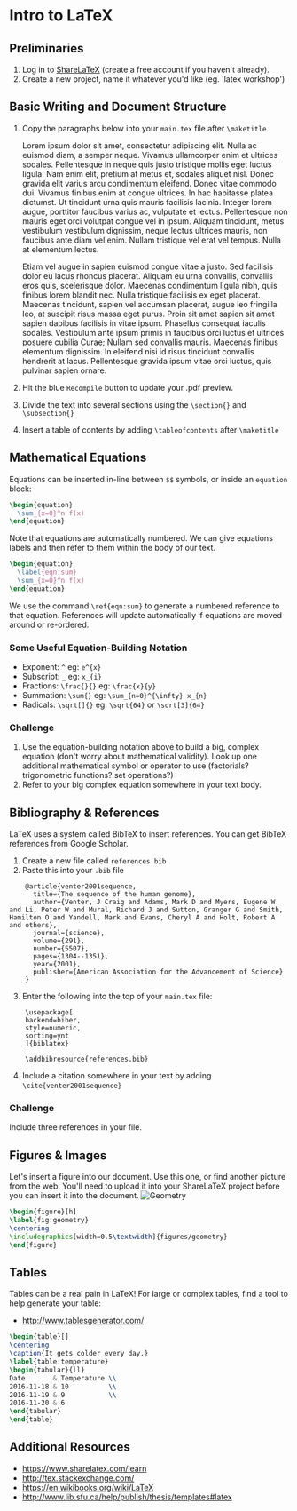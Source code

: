 # Intro to LaTeX

## Preliminaries
1. Log in to [ShareLaTeX](https://www.sharelatex.com/) (create a free account if you haven't already).
2. Create a new project, name it whatever you'd like (eg. 'latex workshop')

## Basic Writing and Document Structure
1. Copy the paragraphs below into your `main.tex` file after `\maketitle`

    Lorem ipsum dolor sit amet, consectetur adipiscing elit. Nulla ac euismod diam, a semper neque. Vivamus ullamcorper enim et ultrices sodales. Pellentesque in neque quis justo tristique mollis eget luctus ligula. Nam enim elit, pretium at metus et, sodales aliquet nisl. Donec gravida elit varius arcu condimentum eleifend. Donec vitae commodo dui. Vivamus finibus enim at congue ultrices. In hac habitasse platea dictumst. Ut tincidunt urna quis mauris facilisis lacinia. Integer lorem augue, porttitor faucibus varius ac, vulputate et lectus. Pellentesque non mauris eget orci volutpat congue vel in ipsum. Aliquam tincidunt, metus vestibulum vestibulum dignissim, neque lectus ultrices mauris, non faucibus ante diam vel enim. Nullam tristique vel erat vel tempus. Nulla at elementum lectus.

    Etiam vel augue in sapien euismod congue vitae a justo. Sed facilisis dolor eu lacus rhoncus placerat. Aliquam eu urna convallis, convallis eros quis, scelerisque dolor. Maecenas condimentum ligula nibh, quis finibus lorem blandit nec. Nulla tristique facilisis ex eget placerat. Maecenas tincidunt, sapien vel accumsan placerat, augue leo fringilla leo, at suscipit risus massa eget purus. Proin sit amet sapien sit amet sapien dapibus facilisis in vitae ipsum. Phasellus consequat iaculis sodales. Vestibulum ante ipsum primis in faucibus orci luctus et ultrices posuere cubilia Curae; Nullam sed convallis mauris. Maecenas finibus elementum dignissim. In eleifend nisi id risus tincidunt convallis hendrerit at lacus. Pellentesque gravida ipsum vitae orci luctus, quis pulvinar sapien ornare.

2. Hit the blue `Recompile` button to update your .pdf preview.
3. Divide the text into several sections using the `\section{}` and `\subsection{}`
4. Insert a table of contents by adding `\tableofcontents` after `\maketitle`

## Mathematical Equations
Equations can be inserted in-line between `$$` symbols, or inside an `equation` block:

```tex
\begin{equation}
  \sum_{x=0}^n f(x)
\end{equation}
```

Note that equations are automatically numbered. We can give equations labels and then refer to them within the body of our text.

```tex
\begin{equation}
  \label{eqn:sum}
  \sum_{x=0}^n f(x)
\end{equation}
```

We use the command `\ref{eqn:sum}` to generate a numbered reference to that equation. References will update automatically if equations are moved around or re-ordered.

### Some Useful Equation-Building Notation
- Exponent: `^` eg: `e^{x}`
- Subscript: `_` eg: `x_{i}`
- Fractions: `\frac{}{}` eg: `\frac{x}{y}`
- Summation: `\sum{}` eg: `\sum_{n=0}^{\infty} x_{n}`
- Radicals: `\sqrt[]{}` eg: `\sqrt{64}` or `\sqrt[3]{64}`

### Challenge
1. Use the equation-building notation above to build a big, complex equation (don't worry about mathematical validity). Look up one additional mathematical symbol or operator to use (factorials? trigonometric functions? set operations?)
2. Refer to your big complex equation somewhere in your text body.

## Bibliography & References
LaTeX uses a system called BibTeX to insert references. You can get BibTeX references from Google Scholar.

1. Create a new file called `references.bib`
2. Paste this into your `.bib` file

```
    @article{venter2001sequence,
      title={The sequence of the human genome},
      author={Venter, J Craig and Adams, Mark D and Myers, Eugene W and Li, Peter W and Mural, Richard J and Sutton, Granger G and Smith, Hamilton O and Yandell, Mark and Evans, Cheryl A and Holt, Robert A and others},
      journal={science},
      volume={291},
      number={5507},
      pages={1304--1351},
      year={2001},
      publisher={American Association for the Advancement of Science}
    }
```

3. Enter the following into the top of your `main.tex` file:

```
    \usepackage[
    backend=biber,
    style=numeric,
    sorting=ynt
    ]{biblatex}
    
    \addbibresource{references.bib}
``` 

4. Include a citation somewhere in your text by adding `\cite{venter2001sequence}`

### Challenge
Include three references in your file.

## Figures & Images
Let's insert a figure into our document. Use this one, or find another picture from the web. You'll need to upload it into your ShareLaTeX project before you can insert it into the document.
![Geometry](http://latex.artofproblemsolving.com/4/7/7/4776110780647e87b624afb7a2d6e65612ad4595.png)

```tex
\begin{figure}[h]
\label{fig:geometry}
\centering
\includegraphics[width=0.5\textwidth]{figures/geometry}
\end{figure}
```

## Tables
Tables can be a real pain in LaTeX! For large or complex tables, find a tool to help generate your table:
- http://www.tablesgenerator.com/

```tex
\begin{table}[]
\centering
\caption{It gets colder every day.}
\label{table:temperature}
\begin{tabular}{ll}
Date       & Temperature \\
2016-11-18 & 10          \\
2016-11-19 & 9           \\
2016-11-20 & 6          
\end{tabular}
\end{table}
```

## Additional Resources
- https://www.sharelatex.com/learn
- http://tex.stackexchange.com/
- https://en.wikibooks.org/wiki/LaTeX
- http://www.lib.sfu.ca/help/publish/thesis/templates#latex
